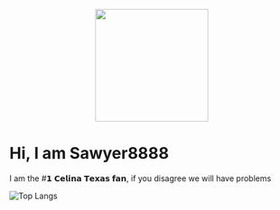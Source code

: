 <p align="center">
  <img src="https://github.com/user-attachments/assets/5ff56f0b-1520-4020-a594-ad5f0f55a68d" width="200">
</p>


# Hi, I am Sawyer8888
I am the #𝟭 𝗖𝗲𝗹𝗶𝗻𝗮 𝗧𝗲𝘅𝗮𝘀 𝗳𝗮𝗻, if you disagree we will have problems

![Top Langs](https://github-readme-stats.vercel.app/api/top-langs/?username=your-github-username&layout=compact)

